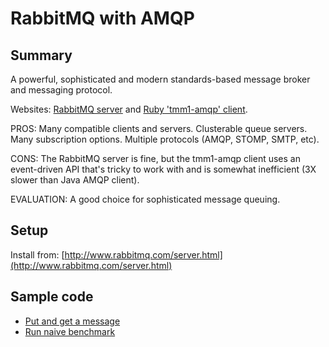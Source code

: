 RabbitMQ with AMQP
==================

Summary
-------

A powerful, sophisticated and modern standards-based message broker and messaging protocol.

Websites: [RabbitMQ server](http://www.rabbitmq.com/) and [Ruby 'tmm1-amqp' client](http://github.com/tmm1/amqp/tree/master).

PROS: Many compatible clients and servers. Clusterable queue servers. Many subscription options. Multiple protocols (AMQP, STOMP, SMTP, etc).

CONS: The RabbitMQ server is fine, but the tmm1-amqp client uses an event-driven API that's tricky to work with and is somewhat inefficient (3X slower than Java AMQP client).

EVALUATION: A good choice for sophisticated message queuing.

Setup
-----

Install from: [http://www.rabbitmq.com/server.html](http://www.rabbitmq.com/server.html)

Sample code
-----------

* [Put and get a message](putget.rb)
* [Run naive benchmark](bench.rb)
